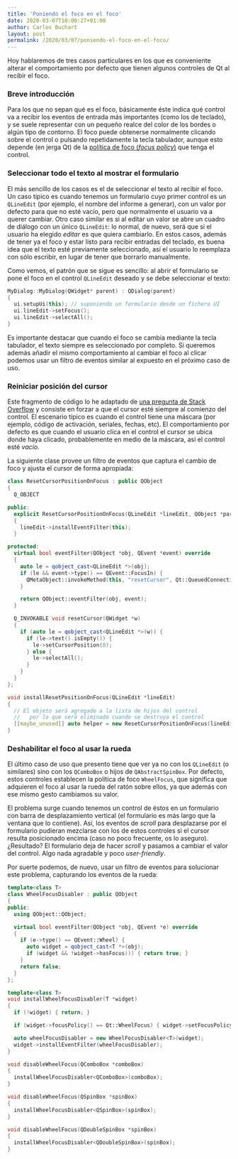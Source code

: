 ```yaml
---
title: 'Poniendo el foco en el foco'
date: 2020-03-07T10:00:27+01:00
author: Carlos Buchart
layout: post
permalink: /2020/03/07/poniendo-el-foco-en-el-foco/
---
```

Hoy hablaremos de tres casos particulares en los que es conveniente alterar el comportamiento por defecto que tienen algunos controles de Qt al recibir el foco.

### Breve introducción
Para los que no sepan qué es el foco, básicamente éste indica qué control va a recibir los eventos de entrada más importantes (como los de teclado), y se suele representar con un pequeño realce del color de los bordes o algún tipo de contorno. El foco puede obtenerse normalmente clicando sobre el control o pulsando repetidamente la tecla tabulador, aunque esto depende (en jerga Qt) de la [política de foco (_focus policy_)](https://doc.qt.io/qt-5/qt.html#FocusPolicy-enum) que tenga el control.

### Seleccionar todo el texto al mostrar el formulario
El más sencillo de los casos es el de seleccionar el texto al recibir el foco. Un caso típico es cuando tenemos un formulario cuyo primer control es un `QLineEdit` (por ejemplo, el nombre del informe a generar), con un valor por defecto para que no esté vacío, pero que normalmente el usuario va a querer cambiar. Otro caso similar es si al editar un valor se abre un cuadro de diálogo con un único `QLineEdit`: lo normal, de nuevo, será que si el usuario ha elegido _editar_ es que quiera cambiarlo. En estos casos, además de tener ya el foco y estar listo para recibir entradas del teclado, es buena idea que el texto esté previamente seleccionado, así el usuario lo reemplaza con sólo escribir, en lugar de tener que borrarlo manualmente.

Como vemos, el patrón que se sigue es sencillo: al abrir el formulario se pone el foco en el control `QLineEdit` deseado y se debe seleccionar el texto:

```cpp
MyDialog::MyDialog(QWidget* parent) : QDialog(parent)
{
  ui.setupUi(this); // suponiendo un formulario desde un fichero UI
  ui.lineEdit->setFocus();
  ui.lineEdit->selectAll();
}
```

Es importante destacar que cuando el foco se cambia mediante la tecla tabulador, el texto siempre es seleccionado por completo. Si queremos además añadir el mismo comportamiento al cambiar el foco al clicar podemos usar un filtro de eventos similar al expuesto en el próximo caso de uso.

### Reiniciar posición del cursor
Este fragmento de código lo he adaptado de [una pregunta de Stack Overflow](https://stackoverflow.com/q/22532607/1485885) y consiste en forzar a que el cursor esté siempre al comienzo del control. El escenario típico es cuando el control tiene una máscara (por ejemplo, código de activación, seriales, fechas, etc). El comportamiento por defecto es que cuando el usuario clica en el control el cursor se ubica donde haya clicado, probablemente en medio de la máscara, así el control esté _vacío_.

La siguiente clase provee un filtro de eventos que captura el cambio de foco y ajusta el cursor de forma apropiada:

```cpp
class ResetCursorPositionOnFocus : public QObject
{
  Q_OBJECT

public:
  explicit ResetCursorPositionOnFocus(QLineEdit *lineEdit, QObject *parent = nullptr) : QObject(parent)
  {
    lineEdit->installEventFilter(this);
  }

protected:
  virtual bool eventFilter(QObject *obj, QEvent *event) override
  {
    auto le = qobject_cast<QLineEdit *>(obj);
    if (le && event->type() == QEvent::FocusIn) {
      QMetaObject::invokeMethod(this, "resetCursor", Qt::QueuedConnection, Q_ARG(QWidget *, le));
    }

    return QObject::eventFilter(obj, event);
  }

  Q_INVOKABLE void resetCursor(QWidget *w)
  {
    if (auto le = qobject_cast<QLineEdit *>(w)) {
      if (le->text().isEmpty()) {
        le->setCursorPosition(0);
      } else {
        le->selectAll();
      }
    }
  }
};

void installResetPositionOnFocus(QLineEdit *lineEdit)
{
  // El objeto será agregado a la lista de hijos del control
  //   por lo que será eliminado cuando se destruya el control
  [[maybe_unused]] auto helper = new ResetCursorPositionOnFocus(lineEdit, lineEdit);
}
```

### Deshabilitar el foco al usar la rueda
El último caso de uso que presento tiene que ver ya no con los `QLineEdit` (o similares) sino con los `QComboBox` o hijos de `QAbstractSpinBox`. Por defecto, estos controles establecen la política de foco `WheelFocus`, que significa que adquieren el foco al usar la rueda del ratón sobre ellos, ya que además con ese mismo gesto cambiamos su valor.

El problema surge cuando tenemos un control de éstos en un formulario con barra de desplazamiento vertical (el formulario es más largo que la ventana que lo contiene). Así, los eventos de _scroll_ para desplazarse por el formulario pudieran mezclarse con los de estos controles si el cursor resulta posicionado encima (caso no poco frecuente, os lo aseguro). ¿Resultado? El formulario deja de hacer _scroll_ y pasamos a cambiar el valor del control. Algo nada agradable y poco _user-friendly_.

Por suerte podemos, de nuevo, usar un filtro de eventos para solucionar este problema, capturando los eventos de la rueda:

```cpp
template<class T>
class WheelFocusDisabler : public QObject
{
public:
  using QObject::QObject;

  virtual bool eventFilter(QObject *obj, QEvent *e) override
  {
    if (e->type() == QEvent::Wheel) {
      auto widget = qobject_cast<T *>(obj);
      if (widget && !widget->hasFocus()) { return true; }
    }
    return false;
  }
};

template<class T>
void installWheelFocusDisabler(T *widget)
{
  if (!widget) { return; }

  if (widget->focusPolicy() == Qt::WheelFocus) { widget->setFocusPolicy(Qt::StrongFocus); }

  auto wheelFocusDisabler = new WheelFocusDisabler<T>(widget);
  widget->installEventFilter(wheelFocusDisabler);
}

void disableWheelFocus(QComboBox *comboBox)
{
  installWheelFocusDisabler<QComboBox>(comboBox);
}

void disableWheelFocus(QSpinBox *spinBox)
{
  installWheelFocusDisabler<QSpinBox>(spinBox);
}

void disableWheelFocus(QDoubleSpinBox *spinBox)
{
  installWheelFocusDisabler<QDoubleSpinBox>(spinBox);
}
```
